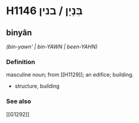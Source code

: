 # H1146 בִּנְיָן / בנין

## binyân

_(bin-yawn' | bin-YAWN | been-YAHN)_

### Definition

masculine noun; from [[H1129]]; an edifice; building.

- structure, building
### See also

[[G1292]]

